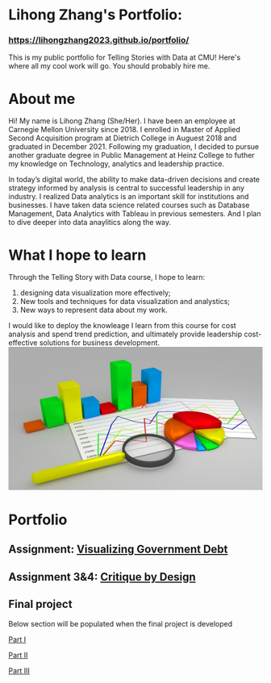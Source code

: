 
# Lihong Zhang's Portfolio: 
### https://lihongzhang2023.github.io/portfolio/

This is my public portfolio for Telling Stories with Data at CMU!  Here's where all my cool work will go.  You should probably hire me. 

# About me
Hi!  My name is Lihong Zhang (She/Her). I have been an employee at Carnegie Mellon University since 2018. I enrolled in Master of Applied Second Acquisition program at Dietrich College in Auguest 2018 and graduated in December 2021. Following my graduation, I decided to pursue another graduate degree in Public Management at Heinz College to futher my knowledge on Technology, analytics and leadership practice.

In today’s digital world, the ability to make data-driven decisions and create strategy informed by analysis is central to successful leadership in any industry. I realized Data analytics is an important skill for institutions and businesses. I have taken data science related courses such as Database Management, Data Analytics with Tableau in previous semesters. And I plan to dive deeper into data anaylitics along the way.

# What I hope to learn
Through the Telling Story with Data course, I hope to learn:
1. designing data visualization more effectively;
2. New tools and techniques for data visualization and analystics;
3. New ways to represent data about my work.
   
I would like to deploy the knowleage I learn from this course for cost analysis and spend trend prediction, and ultimately provide leadership cost-effective solutions for business development.
![Image](data-analytics.jpg)

# Portfolio

## Assignment: [Visualizing Government Debt](visualizing-government-debt)


## Assignment 3&4: [Critique by Design](critique-by-design)


## Final project
Below section will be populated when the final project is developed    

[Part I](final-project-part-one)      

[Part II](final-project-part-two)     

[Part III](final-project-part-three)

